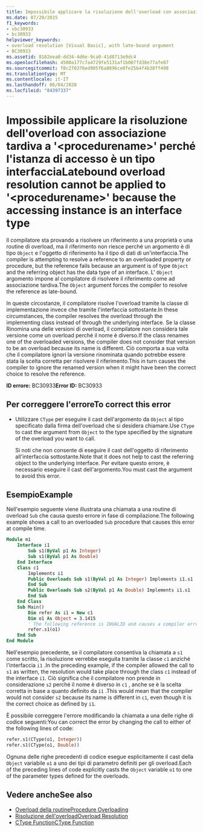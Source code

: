 ```yaml
---
title: Impossibile applicare la risoluzione dell'overload con associazione tardiva a '<procedurename>' perché l'istanza di accesso è un tipo interfaccia
ms.date: 07/20/2015
f1_keywords:
- vbc30933
- bc30933
helpviewer_keywords:
- overload resolution [Visual Basic], with late-bound argument
- BC30933
ms.assetid: 8182eea0-dd34-4d6e-9ca0-41d8713e9dc4
ms.openlocfilehash: 4500a177c7a4729fe5131af1b007fd38e77afe07
ms.sourcegitcommit: f8c270376ed905f6a8896ce0fe25b4f4b38ff498
ms.translationtype: MT
ms.contentlocale: it-IT
ms.lasthandoff: 06/04/2020
ms.locfileid: "84397337"
---
```

# <a name="latebound-overload-resolution-cannot-be-applied-to-procedurename-because-the-accessing-instance-is-an-interface-type"></a><span data-ttu-id="7eee4-102">Impossibile applicare la risoluzione dell'overload con associazione tardiva a '\<procedurename>' perché l'istanza di accesso è un tipo interfaccia</span><span class="sxs-lookup"><span data-stu-id="7eee4-102">Latebound overload resolution cannot be applied to '\<procedurename>' because the accessing instance is an interface type</span></span>

<span data-ttu-id="7eee4-103">Il compilatore sta provando a risolvere un riferimento a una proprietà o una routine di overload, ma il riferimento non riesce perché un argomento è di tipo `Object` e l'oggetto di riferimento ha il tipo di dati di un'interfaccia.</span><span class="sxs-lookup"><span data-stu-id="7eee4-103">The compiler is attempting to resolve a reference to an overloaded property or procedure, but the reference fails because an argument is of type `Object` and the referring object has the data type of an interface.</span></span> <span data-ttu-id="7eee4-104">L' `Object` argomento impone al compilatore di risolvere il riferimento come ad associazione tardiva.</span><span class="sxs-lookup"><span data-stu-id="7eee4-104">The `Object` argument forces the compiler to resolve the reference as late-bound.</span></span>

<span data-ttu-id="7eee4-105">In queste circostanze, il compilatore risolve l'overload tramite la classe di implementazione invece che tramite l'interfaccia sottostante.</span><span class="sxs-lookup"><span data-stu-id="7eee4-105">In these circumstances, the compiler resolves the overload through the implementing class instead of through the underlying interface.</span></span> <span data-ttu-id="7eee4-106">Se la classe Rinomina una delle versioni di overload, il compilatore non considera tale versione come un overload perché il nome è diverso.</span><span class="sxs-lookup"><span data-stu-id="7eee4-106">If the class renames one of the overloaded versions, the compiler does not consider that version to be an overload because its name is different.</span></span> <span data-ttu-id="7eee4-107">Ciò comporta a sua volta che il compilatore ignori la versione rinominata quando potrebbe essere stata la scelta corretta per risolvere il riferimento.</span><span class="sxs-lookup"><span data-stu-id="7eee4-107">This in turn causes the compiler to ignore the renamed version when it might have been the correct choice to resolve the reference.</span></span>

<span data-ttu-id="7eee4-108">**ID errore:** BC30933</span><span class="sxs-lookup"><span data-stu-id="7eee4-108">**Error ID:** BC30933</span></span>

## <a name="to-correct-this-error"></a><span data-ttu-id="7eee4-109">Per correggere l'errore</span><span class="sxs-lookup"><span data-stu-id="7eee4-109">To correct this error</span></span>

- <span data-ttu-id="7eee4-110">Utilizzare `CType` per eseguire il cast dell'argomento da `Object` al tipo specificato dalla firma dell'overload che si desidera chiamare.</span><span class="sxs-lookup"><span data-stu-id="7eee4-110">Use `CType` to cast the argument from `Object` to the type specified by the signature of the overload you want to call.</span></span>

  <span data-ttu-id="7eee4-111">Si noti che non consente di eseguire il cast dell'oggetto di riferimento all'interfaccia sottostante.</span><span class="sxs-lookup"><span data-stu-id="7eee4-111">Note that it does not help to cast the referring object to the underlying interface.</span></span> <span data-ttu-id="7eee4-112">Per evitare questo errore, è necessario eseguire il cast dell'argomento.</span><span class="sxs-lookup"><span data-stu-id="7eee4-112">You must cast the argument to avoid this error.</span></span>

## <a name="example"></a><span data-ttu-id="7eee4-113">Esempio</span><span class="sxs-lookup"><span data-stu-id="7eee4-113">Example</span></span>

<span data-ttu-id="7eee4-114">Nell'esempio seguente viene illustrata una chiamata a una routine di overload `Sub` che causa questo errore in fase di compilazione.</span><span class="sxs-lookup"><span data-stu-id="7eee4-114">The following example shows a call to an overloaded `Sub` procedure that causes this error at compile time.</span></span>

```vb
Module m1
    Interface i1
        Sub s1(ByVal p1 As Integer)
        Sub s1(ByVal p1 As Double)
    End Interface
    Class c1
        Implements i1
        Public Overloads Sub s1(ByVal p1 As Integer) Implements i1.s1
        End Sub
        Public Overloads Sub s2(ByVal p1 As Double) Implements i1.s1
        End Sub
    End Class
    Sub Main()
        Dim refer As i1 = New c1
        Dim o1 As Object = 3.1415
        ' The following reference is INVALID and causes a compiler error.
        refer.s1(o1)
    End Sub
End Module
```

<span data-ttu-id="7eee4-115">Nell'esempio precedente, se il compilatore consentiva la chiamata a `s1` come scritto, la risoluzione verrebbe eseguita tramite la classe `c1` anziché l'interfaccia `i1` .</span><span class="sxs-lookup"><span data-stu-id="7eee4-115">In the preceding example, if the compiler allowed the call to `s1` as written, the resolution would take place through the class `c1` instead of the interface `i1`.</span></span> <span data-ttu-id="7eee4-116">Ciò significa che il compilatore non prende in considerazione `s2` perché il nome è diverso in `c1` , anche se è la scelta corretta in base a quanto definito da `i1` .</span><span class="sxs-lookup"><span data-stu-id="7eee4-116">This would mean that the compiler would not consider `s2` because its name is different in `c1`, even though it is the correct choice as defined by `i1`.</span></span>

<span data-ttu-id="7eee4-117">È possibile correggere l'errore modificando la chiamata a una delle righe di codice seguenti:</span><span class="sxs-lookup"><span data-stu-id="7eee4-117">You can correct the error by changing the call to either of the following lines of code:</span></span>

```vb
refer.s1(CType(o1, Integer))
refer.s1(CType(o1, Double))
```

<span data-ttu-id="7eee4-118">Ognuna delle righe precedenti di codice esegue esplicitamente il cast della `Object` variabile `o1` a uno dei tipi di parametro definiti per gli overload.</span><span class="sxs-lookup"><span data-stu-id="7eee4-118">Each of the preceding lines of code explicitly casts the `Object` variable `o1` to one of the parameter types defined for the overloads.</span></span>

## <a name="see-also"></a><span data-ttu-id="7eee4-119">Vedere anche</span><span class="sxs-lookup"><span data-stu-id="7eee4-119">See also</span></span>

- [<span data-ttu-id="7eee4-120">Overload della routine</span><span class="sxs-lookup"><span data-stu-id="7eee4-120">Procedure Overloading</span></span>](../../programming-guide/language-features/procedures/procedure-overloading.md)
- [<span data-ttu-id="7eee4-121">Risoluzione dell'overload</span><span class="sxs-lookup"><span data-stu-id="7eee4-121">Overload Resolution</span></span>](../../programming-guide/language-features/procedures/overload-resolution.md)
- [<span data-ttu-id="7eee4-122">CType Function</span><span class="sxs-lookup"><span data-stu-id="7eee4-122">CType Function</span></span>](../functions/ctype-function.md)
